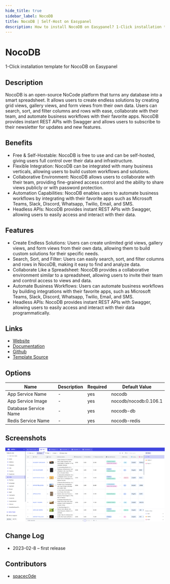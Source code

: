 ```yaml
---
hide_title: true
sidebar_label: NocoDB
title: NocoDB | Self-Host on Easypanel
description: How to install NocoDB on Easypanel? 1-Click installation template for NocoDB on Easypanel
---
```


<!-- generated -->

# NocoDB

1-Click installation template for NocoDB on Easypanel

## Description

NocoDB is an open-source NoCode platform that turns any database into a smart spreadsheet. It allows users to create endless solutions by creating grid views, gallery views, and form views from their own data. Users can search, sort, and filter columns and rows with ease, collaborate with their team, and automate business workflows with their favorite apps. NocoDB provides instant REST APIs with Swagger and allows users to subscribe to their newsletter for updates and new features.

## Benefits

- Free & Self-Hostable: NocoDB is free to use and can be self-hosted, giving users full control over their data and infrastructure.
- Flexible Integration: NocoDB can be integrated with many business verticals, allowing users to build custom workflows and solutions.
- Collaborative Environment: NocoDB allows users to collaborate with their team, providing fine-grained access control and the ability to share views publicly or with password protection.
- Automation Capabilities: NocoDB enables users to automate business workflows by integrating with their favorite apps such as Microsoft Teams, Slack, Discord, Whatsapp, Twilio, Email, and SMS.
- Headless APIs: NocoDB provides instant REST APIs with Swagger, allowing users to easily access and interact with their data.

## Features

- Create Endless Solutions: Users can create unlimited grid views, gallery views, and form views from their own data, allowing them to build custom solutions for their specific needs.
- Search, Sort, and Filter: Users can easily search, sort, and filter columns and rows in NocoDB, making it easy to find and analyze data.
- Collaborate Like a Spreadsheet: NocoDB provides a collaborative environment similar to a spreadsheet, allowing users to invite their team and control access to views and data.
- Automate Business Workflows: Users can automate business workflows by building integrations with their favorite apps, such as Microsoft Teams, Slack, Discord, Whatsapp, Twilio, Email, and SMS.
- Headless APIs: NocoDB provides instant REST APIs with Swagger, allowing users to easily access and interact with their data programmatically.

## Links

- [Website](https://www.nocodb.com/)
- [Documentation](https://docs.nocodb.com/getting-started/installation/)
- [Github](https://github.com/nocodb/nocodb)
- [Template Source](https://github.com/easypanel-io/templates/tree/main/templates/nocodb)

## Options

Name | Description | Required | Default Value
-|-|-|-
App Service Name | - | yes | nocodb
App Service Image | - | yes | nocodb/nocodb:0.106.1
Database Service Name | - | yes | nocodb-db
Redis Service Name | - | yes | nocodb-redis

## Screenshots

![NocoDB Screenshot](./assets/screenshot.png)

## Change Log

- 2023-02-8 – first release

## Contributors

- [spacec0de](https://github.com/spacec0de)
